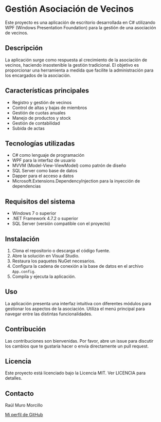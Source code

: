 # Gestión Asociación de Vecinos

Este proyecto es una aplicación de escritorio desarrollada en C# utilizando WPF (Windows Presentation Foundation) para la gestión de una asociación de vecinos.

## Descripción

La aplicación surge como respuesta al crecimiento de la asociación de vecinos, haciendo insostenible la gestión tradicional. El objetivo es proporcionar una herramienta a medida que facilite la administración para los encargados de la asociación.

## Características principales

- Registro y gestión de vecinos
- Control de altas y bajas de miembros
- Gestión de cuotas anuales
- Manejo de productos y stock
- Gestión de contabilidad
- Subida de actas

## Tecnologías utilizadas

- C# como lenguaje de programación
- WPF para la interfaz de usuario
- MVVM (Model-View-ViewModel) como patrón de diseño
- SQL Server como base de datos
- Dapper para el acceso a datos
- Microsoft.Extensions.DependencyInjection para la inyección de dependencias

## Requisitos del sistema

- Windows 7 o superior
- .NET Framework 4.7.2 o superior
- SQL Server (versión compatible con el proyecto)

## Instalación

1. Clona el repositorio o descarga el código fuente.
2. Abre la solución en Visual Studio.
3. Restaura los paquetes NuGet necesarios.
4. Configura la cadena de conexión a la base de datos en el archivo `App.config`.
5. Compila y ejecuta la aplicación.

## Uso

La aplicación presenta una interfaz intuitiva con diferentes módulos para gestionar los aspectos de la asociación. Utiliza el menú principal para navegar entre las distintas funcionalidades.

## Contribución

Las contribuciones son bienvenidas. Por favor, abre un issue para discutir los cambios que te gustaría hacer o envía directamente un pull request.

## Licencia

Este proyecto está licenciado bajo la Licencia MIT. Ver LICENCIA para detalles.

## Contacto

Raúl Muro Morcillo

[Mi perfil de GitHub](https://github.com/raumuro2)

